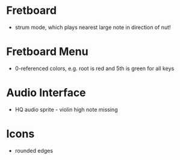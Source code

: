 # Fretboard

- strum mode, which plays nearest large note in direction of nut!

# Fretboard Menu

- 0-referenced colors, e.g. root is red and 5th is green for all keys

# Audio Interface

- HQ audio sprite - violin high note missing

# Icons

- rounded edges